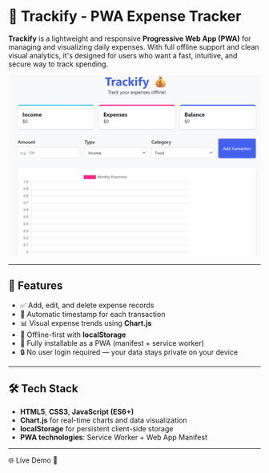 # 💸 Trackify - PWA Expense Tracker

**Trackify** is a lightweight and responsive **Progressive Web App (PWA)** for managing and visualizing daily expenses. With full offline support and clean visual analytics, it's designed for users who want a fast, intuitive, and secure way to track spending.

![Trackify Screenshot](assets/trackify-screenshot.png)


---

## 🚀 Features

- ✅ Add, edit, and delete expense records
- 📅 Automatic timestamp for each transaction
- 📊 Visual expense trends using **Chart.js**
- 💾 Offline-first with **localStorage**
- 📱 Fully installable as a PWA (manifest + service worker)
- 🔒 No user login required — your data stays private on your device

---

## 🛠️ Tech Stack

- **HTML5**, **CSS3**, **JavaScript (ES6+)**
- **Chart.js** for real-time charts and data visualization
- **localStorage** for persistent client-side storage
- **PWA technologies**: Service Worker + Web App Manifest

---
🌐 Live Demo
🔗 
